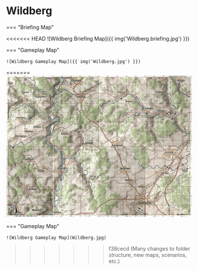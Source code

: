 # Wildberg

=== "Briefing Map"

<<<<<<< HEAD
    ![Wildberg Briefing Map]({{ img('Wildberg.briefing.jpg') }})

=== "Gameplay Map"

    ![Wildberg Gameplay Map]({{ img('Wildberg.jpg') }})
=======
    ![Wildberg Briefing Map](Wildberg.briefing.jpg)

=== "Gameplay Map"

    ![Wildberg Gameplay Map](Wildberg.jpg)
>>>>>>> f38cecd (Many changes to folder structure, new maps, scenarios, etc.)
